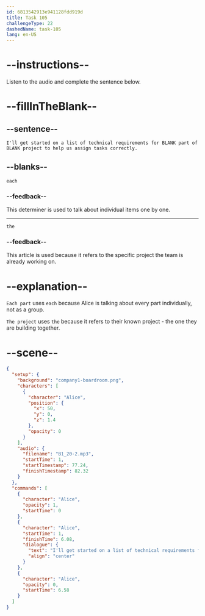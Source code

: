 ```yaml
---
id: 6813542913e941128fdd919d
title: Task 105
challengeType: 22
dashedName: task-105
lang: en-US
---
```


<!-- (Audio) Alice: I'll get started on a list of technical requirements for each part of the project to help us assign tasks correctly. -->

# --instructions--

Listen to the audio and complete the sentence below.

# --fillInTheBlank--

## --sentence--

`I'll get started on a list of technical requirements for BLANK part of BLANK project to help us assign tasks correctly.`

## --blanks--

`each`

### --feedback--

This determiner is used to talk about individual items one by one.

---

`the`

### --feedback--

This article is used because it refers to the specific project the team is already working on.

# --explanation--

`Each part` uses `each` because Alice is talking about every part individually, not as a group.

`The project` uses `the` because it refers to their known project - the one they are building together.

# --scene--

```json
{
  "setup": {
    "background": "company1-boardroom.png",
    "characters": [
      {
        "character": "Alice",
        "position": {
          "x": 50,
          "y": 0,
          "z": 1.4
        },
        "opacity": 0
      }
    ],
    "audio": {
      "filename": "B1_20-2.mp3",
      "startTime": 1,
      "startTimestamp": 77.24,
      "finishTimestamp": 82.32
    }
  },
  "commands": [
    {
      "character": "Alice",
      "opacity": 1,
      "startTime": 0
    },
    {
      "character": "Alice",
      "startTime": 1,
      "finishTime": 6.08,
      "dialogue": {
        "text": "I'll get started on a list of technical requirements for each part of the project to help us assign tasks correctly.",
        "align": "center"
      }
    },
    {
      "character": "Alice",
      "opacity": 0,
      "startTime": 6.58
    }
  ]
}
```
